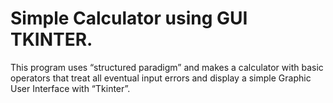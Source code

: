 # Simple Calculator using GUI TKINTER.

This program uses “structured paradigm” and makes a calculator with basic operators that treat all eventual input errors and display a simple Graphic User Interface with “Tkinter”.
